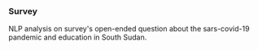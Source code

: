 ### Survey

NLP analysis on survey's open-ended question about the sars-covid-19 pandemic and education in South Sudan.